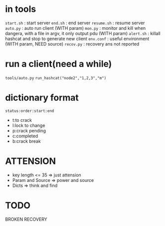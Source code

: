 # in tools
`start.sh`  : start server
`end.sh`    : end server
`resume.sh` : resume server
`auto.py`   : auto run client (WITH param)
`mon.py`    : monitor and kill when dangera, with a file in argv, it only output pdu (WITH param)
`alert.sh`  : killall hashcat and stop to generate new client
`env.conf`  : useful environment (WITH param, NEED source)
`recov.py`  : recovery ans not reported

# run a client(need a while)
`tools/auto.py`
`run_hashcat("node2","1,2,3","m")`

# dictionary format
`status:order:start:end`
- t:to crack
- l:lock to change
- p:crack pending
- c:completed
- b:crack break

# ATTENSION
- key length <= 35 => just attension
- Param and Source => power and source
- Dicts            => think and find

# TODO
BROKEN RECOVERY
